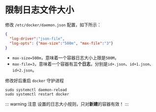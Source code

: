 # 限制日志文件大小

修改 `/etc/docker/daemon.json` 配置，如下所示：

```json
{
  "log-driver":"json-file",
  "log-opts": {"max-size":"500m", "max-file":"3"}
}
```

* `max-size=500m`，意味着一个容器日志大小上限是`500M`， 
* `max-file=3`，意味着一个容器有**三个日志**，分别是`id+.json`、`id+1.json`、`id+2.json`。

修改好后重启 `docker` 守护进程

```shell
sudo systemctl daemon-reload
sudo systemctl restart docker
```

::: warning 注意
设置的日志大小规则，只对**新建**的容器有效！
:::
